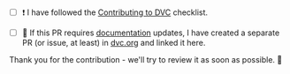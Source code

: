 * [ ] ❗ I have followed the [Contributing to DVC](https://dvc.org/doc/user-guide/contributing/core) checklist.

* [ ] 📖 If this PR requires [documentation](https://dvc.org/doc) updates, I have created a separate PR (or issue, at least) in [dvc.org](https://github.com/iterative/dvc.org) and linked it here.

Thank you for the contribution - we'll try to review it as soon as possible. 🙏
